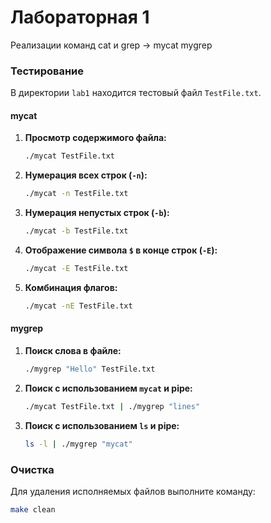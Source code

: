 # Лабораторная 1

Реализации команд cat и grep -> mycat mygrep

### Тестирование

В директории `lab1` находится тестовый файл `TestFile.txt`.

#### mycat

1.  **Просмотр содержимого файла:**

    ```bash
    ./mycat TestFile.txt
    ```

2.  **Нумерация всех строк (`-n`):**

    ```bash
    ./mycat -n TestFile.txt
    ```

3.  **Нумерация непустых строк (`-b`):**

    ```bash
    ./mycat -b TestFile.txt
    ```

4.  **Отображение символа `$` в конце строк (`-E`):**

    ```bash
    ./mycat -E TestFile.txt
    ```

5.  **Комбинация флагов:**

    ```bash
    ./mycat -nE TestFile.txt
    ```

#### mygrep

1.  **Поиск слова в файле:**

    ```bash
    ./mygrep "Hello" TestFile.txt
    ```

2.  **Поиск с использованием `mycat` и pipe:**

    ```bash
    ./mycat TestFile.txt | ./mygrep "lines"
    ```

3.  **Поиск с использованием `ls` и pipe:**

    ```bash
    ls -l | ./mygrep "mycat"
    ```

### Очистка

Для удаления исполняемых файлов выполните команду:

```bash
make clean
```
